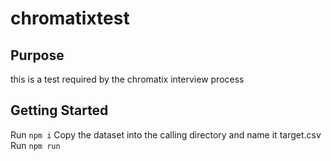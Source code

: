 # chromatixtest

## Purpose

this is a test required by the chromatix interview process

## Getting Started

Run `npm i`
Copy the dataset into the calling directory and name it target.csv
Run `npm run`
